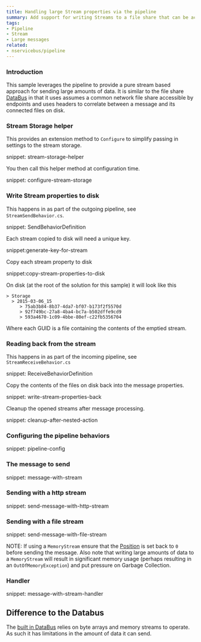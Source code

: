 ```yaml
---
title: Handling large Stream properties via the pipeline
summary: Add support for writing Streams to a file share that can be access by multiple endpoints
tags:
- Pipeline
- Stream
- Large messages
related:
- nservicebus/pipeline
---
```



### Introduction

This sample leverages the pipeline to provide a pure stream based approach for sending large amounts of data. It is similar to the file share [DataBus](/nservicebus/messaging/databus.md) in that it uses assumes a common network file share accessible by endpoints and uses headers to correlate between a message and its connected files on disk. 


### Stream Storage helper

This provides an extension method to `Configure` to simplify passing in settings to the stream storage.

snippet: stream-storage-helper

You then call this helper method at configuration time.

snippet: configure-stream-storage


### Write Stream properties to disk

This happens in as part of the outgoing pipeline, see `StreamSendBehavior.cs`.

snippet: SendBehaviorDefinition

Each stream copied to disk will need a unique key.

snippet:generate-key-for-stream

Copy each stream property to disk

snippet:copy-stream-properties-to-disk

On disk (at the root of the solution for this sample) it will look like this

```
> Storage
  > 2015-03-06_15
     > 75ab3b84-8b37-4da7-bf07-b173f2f5570d
     > 92f749bc-27a8-4ba4-bc7a-b502dffe9cd9
     > 593a4670-1c09-4bbe-80ef-c22fb5356704
```

Where each GUID is a file containing the contents of the emptied stream.


### Reading back from the stream

This happens in as part of the incoming pipeline, see `StreamReceiveBehavior.cs`

snippet: ReceiveBehaviorDefinition

Copy the contents of the files on disk back into the message properties.

snippet: write-stream-properties-back

Cleanup the opened streams after message processing.

snippet: cleanup-after-nested-action


### Configuring the pipeline behaviors

snippet: pipeline-config


### The message to send

snippet: message-with-stream


### Sending with a http stream

snippet: send-message-with-http-stream


### Sending with a file stream

snippet: send-message-with-file-stream

NOTE: If using a `MemoryStream` ensure that the [Position](https://msdn.microsoft.com/en-us/library/system.io.memorystream.position.aspx) is set back to `0` before sending the message. Also note that writing large amounts of data to a `MemoryStream` will result in significant memory usage (perhaps resulting in an `OutOfMemoryException`) and put pressure on Garbage Collection.


### Handler

snippet: message-with-stream-handler


## Difference to the Databus

The [built in DataBus](/nservicebus/messaging/databus.md) relies on byte arrays and memory streams to operate. As such it has limitations in the amount of data it can send.
